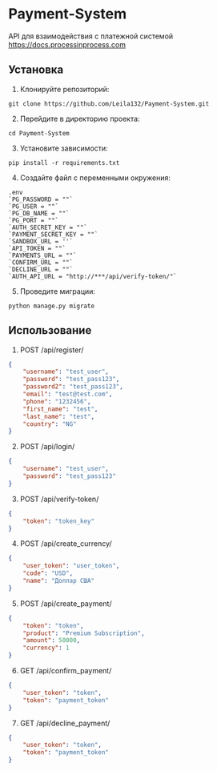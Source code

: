 # Payment-System

API для взаимодействия с платежной системой https://docs.processinprocess.com

## Установка

1. Клонируйте репозиторий:

`git clone https://github.com/Leila132/Payment-System.git`

2. Перейдите в директорию проекта:

`cd Payment-System`

3. Установите зависимости:

`pip install -r requirements.txt`

4. Создайте файл с переменными окружения:

```
.env
`PG_PASSWORD = ""`
`PG_USER = ""`
`PG_DB_NAME = ""`
`PG_PORT = ""`
`AUTH_SECRET_KEY = ""`
`PAYMENT_SECRET_KEY = ""`
`SANDBOX_URL = ''`
`API_TOKEN = ""`
`PAYMENTS_URL = ""`
`CONFIRM_URL = ""`
`DECLINE_URL = ""`
`AUTH_API_URL = "http://***/api/verify-token/"`
```

5. Проведите миграции:

`python manage.py migrate`

## Использование

1. POST /api/register/
```JSON
{
    "username": "test_user",
    "password": "test_pass123",
    "password2": "test_pass123",
    "email": "test@test.com",
    "phone": "1232456",
    "first_name": "test",
    "last_name": "test",
    "country": "NG"
}
```

2. POST /api/login/
```JSON
{
    "username": "test_user",
    "password": "test_pass123"
}
```

3. POST /api/verify-token/
```JSON
{
    "token": "token_key"
}
```

4. POST /api/create_currency/
```JSON
{
    "user_token": "user_token", 
    "code": "USD", 
    "name": "Доллар США"
}
```

5. POST /api/create_payment/
```JSON
{
    "token": "token",
    "product": "Premium Subscription",
    "amount": 50000,
    "currency": 1
}
```

6. GET /api/confirm_payment/
```JSON
{
    "user_token": "token", 
    "token": "payment_token"
}
```

7. GET /api/decline_payment/
```JSON
{
    "user_token": "token", 
    "token": "payment_token"
}